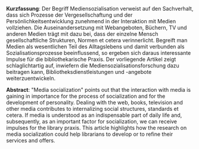 **Kurzfassung**: Der Begriff Mediensozialisation verweist auf den Sachverhalt, dass sich Prozesse der Vergesellschaftung und der Persönlichkeitsentwicklung zunehmend in der Interaktion mit Medien vollziehen. Die Auseinandersetzung mit Webangeboten, Büchern, TV und anderen Medien trägt mit dazu bei, dass der einzelne Mensch gesellschaftliche Strukturen, Normen et cetera verinnerlicht. Begreift man Medien als wesentlichen Teil des Alltagslebens und damit verbunden als Sozialisationsprozesse beeinflussend, so ergeben sich daraus interessante Impulse für die bibliothekarische Praxis. Der vorliegende Artikel zeigt schlaglichtartig auf, inwiefern die Mediensozialisationsforschung dazu beitragen kann, Bibliotheksdienstleistungen und -angebote weiterzuentwickeln.

**Abstract**: "Media socialization" points out that the interaction with media is gaining in importance for the process of socialization and for the development of personality. Dealing with the web, books, television and other media contributes to internalizing social structures, standards et cetera. If media is understood as an indispensable part of daily life and, subsequently, as an important factor for socialization, we can receive impulses for the library praxis. This article highlights how the research on media socialization could help librarians to develop or to refine their services and offers.
